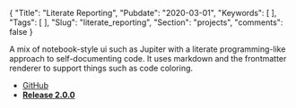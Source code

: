 {
  "Title": "Literate Reporting",
  "Pubdate": "2020-03-01",
  "Keywords": [
  ],
  "Tags": [
  ],
  "Slug": "literate_reporting",
  "Section": "projects",
  "comments": false
}

A mix of notebook-style ui such as Jupiter with a literate programming-like approach to self-documenting code.
It uses markdown and the frontmatter renderer to support things such as code coloring.

<!--more-->

* [GitHub](https://github.com/SimiaCryptus/literate-reporting/tree/master)
* __[Release 2.0.0](http://code.simiacrypt.us/release/2.0.0/literate-reporting/index.html)__
